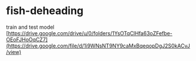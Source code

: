 # fish-deheading
train and test model
[https://drive.google.com/drive/u/0/folders/1YsOTqClHfa63oZFefbe-OEoFJHoOqCZ7](https://drive.google.com/file/d/1i9WNsNT9NY9caMxBqeqopDgJ2S0kACvJ/view)
